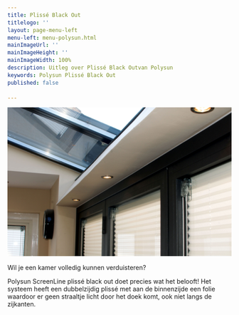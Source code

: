 ```yaml
---
title: Plissé Black Out
titlelogo: ''
layout: page-menu-left
menu-left: menu-polysun.html
mainImageUrl: ''
mainImageHeight: ''
mainImageWidth: 100%
description: Uitleg over Plissé Black Outvan Polysun
keywords: Polysun Plissé Black Out
published: false

---
```

![](/img/content/polysun-plissee.jpg)

Wil je een kamer volledig kunnen verduisteren?

Polysun ScreenLine plissé black out doet precies wat het belooft! Het systeem heeft een dubbelzijdig plissé met aan de binnenzijde een folie waardoor er geen straaltje licht door het doek komt, ook niet langs de zijkanten.